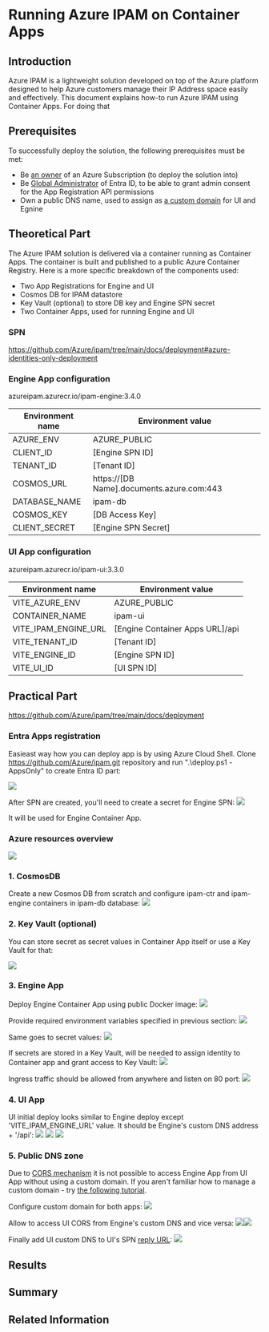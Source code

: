 # Running Azure IPAM on Container Apps 
## Introduction
Azure IPAM is a lightweight solution developed on top of the Azure platform designed to help Azure customers manage their IP Address space easily and effectively. This document explains how-to run Azure IPAM using Container Apps. For doing that 

## Prerequisites

To successfully deploy the solution, the following prerequisites must be met:

* Be [an owner](https://learn.microsoft.com/en-us/azure/role-based-access-control/built-in-roles/privileged#owner) of an Azure Subscription (to deploy the solution into)
* Be [Global Administrator](https://learn.microsoft.com/en-us/azure/active-directory/roles/permissions-reference#global-administrator) of Entra ID, to be able to grant admin consent for the App Registration API permissions
* Own a public DNS name, used to assign as [a custom domain](https://learn.microsoft.com/en-us/azure/dns/dns-custom-domain) for UI and Egnine 

## Theoretical Part

The Azure IPAM solution is delivered via a container running as Container Apps. The container is built and published to a public Azure Container Registry. Here is a more specific breakdown of the components used:

* Two App Registrations for Engine and UI
* Cosmos DB for IPAM datastore
* Key Vault (optional) to store DB key and Engine SPN secret
* Two Container Apps, used for running Engine and UI

### SPN

https://github.com/Azure/ipam/tree/main/docs/deployment#azure-identities-only-deployment


### Engine App configuration

azureipam.azurecr.io/ipam-engine:3.4.0

Environment name | Environment value
-- | --
AZURE_ENV | AZURE_PUBLIC
CLIENT_ID | [Engine SPN ID]
TENANT_ID | [Tenant ID]
COSMOS_URL | https://[DB Name].documents.azure.com:443
DATABASE_NAME | ipam-db
COSMOS_KEY | [DB Access Key]
CLIENT_SECRET | [Engine SPN Secret]

### UI App configuration

azureipam.azurecr.io/ipam-ui:3.3.0

Environment name | Environment value
-- | --
VITE_AZURE_ENV | AZURE_PUBLIC
CONTAINER_NAME | ipam-ui
VITE_IPAM_ENGINE_URL | [Engine Container Apps URL]/api
VITE_TENANT_ID | [Tenant ID]
VITE_ENGINE_ID | [Engine SPN ID]
VITE_UI_ID | [UI SPN ID]


## Practical Part

https://github.com/Azure/ipam/tree/main/docs/deployment

### Entra Apps registration

Easieast way how you can deploy app is by using Azure Cloud Shell. Clone https://github.com/Azure/ipam.git repository and run ".\deploy.ps1 -AppsOnly" to create Entra ID part:

![](/images/ipam/ipam_spns.png)

After SPN are created, you'll need to create a secret for Engine SPN:
![](/images/ipam/ipam_engine_spn_secret.png)

It will be used for Engine Container App.


### Azure resources overview

![](/images/ipam/azure_struct.png)

### 1. CosmosDB

Create a new Cosmos DB from scratch and configure ipam-ctr and ipam-engine containers in ipam-db database:
![](/images/ipam/ipam_azure_db.png)

### 2. Key Vault (optional)

You can store secret as secret values in Container App itself or use a Key Vault for that:

![](/images/ipam/ipam_azure_vault.png)

### 3. Engine App

Deploy Engine Container App using public Docker image:
![](/images/ipam/ipam_engine_docker.png)

Provide required environment variables specified in previous section:
![](/images/ipam/ipam_engine_env.png)

Same goes to secret values:
![](/images/ipam/ipam_engine_secrets.png)

If secrets are stored in a Key Vault, will be needed to assign identity to Container app and grant access to Key Vault:
![](/images/ipam/ipam_engine_access_to_vault.png)

Ingress traffic should be allowed from anywhere and listen on 80 port:
![](/images/ipam/ipam_engine_ingress.png)




### 4. UI App

UI initial deploy looks similar to Engine deploy except 'VITE_IPAM_ENGINE_URL' value. It should be Engine's custom DNS address + '/api': 
![](/images/ipam/ipam_ui_docker.png)
![](/images/ipam/ipam_ui_env.png)
![](/images/ipam/ipam_ui_ingress.png)

### 5. Public DNS zone 

Due to [CORS mechanism](https://developer.mozilla.org/en-US/docs/Web/HTTP/CORS) it is not possible to access Engine App from UI App without using a custom domain. If you aren't familiar how to manage a custom domain - try [the following tutorial](https://learn.microsoft.com/en-us/training/modules/host-domain-azure-dns).

Configure custom domain for both apps:
![](/images/ipam/ipam_cors_custom_dns.png)

Allow to access UI CORS from Engine's custom DNS and vice versa:
![](/images/ipam/ipam_ui_cors.png)![](/images/ipam/ipam_engine_cors.png)

Finally  add UI custom DNS to UI's SPN [reply URL](https://learn.microsoft.com/en-us/entra/identity-platform/reply-url):
![](/images/ipam/ipam_ui_spn_auth.png)


## Results
## Summary
## Related Information